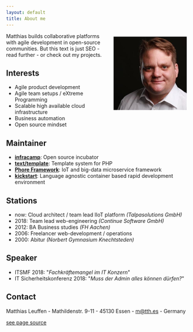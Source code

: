 ```yaml
---
layout: default
title: About me
---
```


<img src="assets/matthias.jpg" style="width:200px; float:right;margin: 10px">

Matthias builds collaborative platforms with agile development in open-source communities. But
this text is just SEO - read further - or check out my projects.

## Interests

- Agile product development
- Agile team setups / eXtreme Programming
- Scalable high available cloud infrastructure
- Business automation
- Open source mindset

## Maintainer

- **[infracamp](https://infracamp.org)**: Open source incubator
- **[text/template](https://packagist.org/packages/text/template)**: Template system for PHP
- **[Phore Framework](https://github.com/phore)**:  IoT and big-data microservice framework
- **[kickstart](https://github.com/infracamp/kickstart)**: Language agnostic container based rapid development environment

## Stations

- now: Cloud architect / team lead IIoT platform *(Talpasolutions GmbH)*
- 2018: Team lead web-engineering *(Continue Software GmbH)*
- 2012: BA Business studies *(FH Aachen)*
- 2006: Freelancer web-development / operations
- 2000: Abitur *(Norbert Gymnasium Knechtsteden)*

## Speaker

- ITSMF 2018: "*Fachkräftemangel im IT Konzern*"
- IT Sicherheitskonferenz 2018: "*Muss der Admin alles können dürfen?*"

## Contact

Matthias Leuffen - Mathildenstr. 9-11 - 45130 Essen - m@tth.es - Germany

[see page source](https://github.com/dermatthes/leuffen.de)
